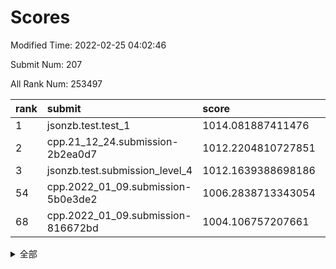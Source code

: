 # Scores

Modified Time: 2022-02-25 04:02:46

Submit Num: 207

All Rank Num: 253497

| rank |               submit               |       score        |       sigma        | pk_num |
| :--- | :--------------------------------- | :----------------- | :----------------- | :----- |
| 1    | jsonzb.test.test_1                 | 1014.081887411476  | 0.8360550722264682 | 4900   |
| 2    | cpp.21_12_24.submission-2b2ea0d7   | 1012.2204810727851 | 0.7957330612684119 | 4897   |
| 3    | jsonzb.test.submission_level_4     | 1012.1639388698186 | 0.8061204065161123 | 4896   |
| 54   | cpp.2022_01_09.submission-5b0e3de2 | 1006.2838713343054 | 0.7332221476380172 | 4903   |
| 68   | cpp.2022_01_09.submission-816672bd | 1004.106757207661  | 0.7110984896436532 | 4899   |


<details>
<summary>全部</summary>

| rank |                 submit                 |       score        |       sigma        | pk_num |
| :--- | :------------------------------------- | :----------------- | :----------------- | :----- |
| 1    | jsonzb.test.test_1                     | 1014.081887411476  | 0.8360550722264682 | 4900   |
| 2    | cpp.21_12_24.submission-2b2ea0d7       | 1012.2204810727851 | 0.7957330612684119 | 4897   |
| 3    | jsonzb.test.submission_level_4         | 1012.1639388698186 | 0.8061204065161123 | 4896   |
| 4    | gobigger.level_3.submission_level_3_0  | 1011.5764449304811 | 0.7595038796750477 | 4894   |
| 5    | gobigger.level_3.submission_level_3_20 | 1011.5362530285059 | 0.7537859493919062 | 4901   |
| 6    | gobigger.level_3.submission_level_3_30 | 1011.5346754375386 | 0.7653582299560592 | 4896   |
| 7    | gobigger.level_3.submission_level_3_11 | 1010.7014021003529 | 0.7554601069138449 | 4898   |
| 8    | gobigger.level_3.submission_level_3_15 | 1010.6772009679147 | 0.7506778955370906 | 4900   |
| 9    | gobigger.level_3.submission_level_3_9  | 1010.6637606781884 | 0.7592297062820702 | 4900   |
| 10   | gobigger.level_3.submission_level_3_40 | 1010.5861868469716 | 0.7617376687607509 | 4901   |
| 11   | gobigger.level_3.submission_level_3_29 | 1010.5720397881572 | 0.7431639590102269 | 4902   |
| 12   | gobigger.level_3.submission_level_3_45 | 1010.5035584938823 | 0.7895454379988798 | 4901   |
| 13   | gobigger.level_3.submission_level_3_3  | 1010.4656841980318 | 0.7744083080492744 | 4897   |
| 14   | gobigger.level_3.submission_level_3_12 | 1010.4516039422931 | 0.7591394828194296 | 4896   |
| 15   | gobigger.level_3.submission_level_3_21 | 1010.38114020624   | 0.7665196881061105 | 4898   |
| 16   | gobigger.level_3.submission_level_3_8  | 1010.3696098267449 | 0.7338512420371763 | 4903   |
| 17   | gobigger.level_3.submission_level_3_32 | 1010.3675903539278 | 0.7602178906923845 | 4897   |
| 18   | gobigger.level_3.submission_level_3_37 | 1010.2804848349786 | 0.7643771262653768 | 4895   |
| 19   | gobigger.level_3.submission_level_3_34 | 1010.2179618264576 | 0.7737446026662339 | 4899   |
| 20   | gobigger.level_3.submission_level_3_10 | 1010.1010605618445 | 0.7611249694815058 | 4901   |
| 21   | gobigger.level_3.submission_level_3_24 | 1010.0642118055363 | 0.7646851104548622 | 4901   |
| 22   | gobigger.level_3.submission_level_3_35 | 1010.0434137111654 | 0.7604888904026907 | 4898   |
| 23   | gobigger.level_3.submission_level_3_27 | 1009.977506636862  | 0.7585801744172185 | 4898   |
| 24   | gobigger.level_3.submission_level_3_26 | 1009.9634255821918 | 0.7640075520586832 | 4899   |
| 25   | gobigger.level_3.submission_level_3_4  | 1009.9614106730861 | 0.7331917577890401 | 4897   |
| 26   | gobigger.level_3.submission_level_3_2  | 1009.9570122111485 | 0.7469262343172118 | 4898   |
| 27   | gobigger.level_3.submission_level_3_14 | 1009.9466573564802 | 0.7691989025682403 | 4900   |
| 28   | gobigger.level_3.submission_level_3_7  | 1009.9365367323384 | 0.7538509487720033 | 4896   |
| 29   | gobigger.level_3.submission_level_3_41 | 1009.7790108011701 | 0.7418573852684107 | 4900   |
| 30   | gobigger.level_3.submission_level_3_1  | 1009.7724925178367 | 0.7635549991597379 | 4901   |
| 31   | gobigger.level_3.submission_level_3_39 | 1009.7602039400467 | 0.7433559556687307 | 4903   |
| 32   | gobigger.level_3.submission_level_3_49 | 1009.7519680513624 | 0.7742114427252718 | 4900   |
| 33   | gobigger.level_3.submission_level_3_46 | 1009.7150774906074 | 0.7378621332788394 | 4901   |
| 34   | gobigger.level_3.submission_level_3_28 | 1009.698622108516  | 0.755519266928151  | 4900   |
| 35   | gobigger.level_3.submission_level_3_33 | 1009.6369534038186 | 0.7566449721918467 | 4900   |
| 36   | gobigger.level_3.submission_level_3_13 | 1009.6322073494671 | 0.7459574081994224 | 4893   |
| 37   | gobigger.level_3.submission_level_3_17 | 1009.5913784650011 | 0.7359721934948289 | 4897   |
| 38   | gobigger.level_3.submission_level_3_43 | 1009.5745601763883 | 0.7454117700132902 | 4900   |
| 39   | gobigger.level_3.submission_level_3_5  | 1009.5333111873995 | 0.763710642394996  | 4899   |
| 40   | gobigger.level_3.submission_level_3_36 | 1009.4473658712208 | 0.7649176005022507 | 4899   |
| 41   | gobigger.level_3.submission_level_3_48 | 1009.4108176984513 | 0.7492263809730151 | 4898   |
| 42   | gobigger.level_3.submission_level_3_38 | 1009.3422090935849 | 0.7461507557316525 | 4904   |
| 43   | gobigger.level_3.submission_level_3_42 | 1009.33759673101   | 0.7361360129535347 | 4902   |
| 44   | gobigger.level_3.submission_level_3_22 | 1009.2086517861736 | 0.7544621248198248 | 4895   |
| 45   | gobigger.level_3.submission_level_3_44 | 1009.0724869402626 | 0.7638675019861197 | 4896   |
| 46   | gobigger.level_3.submission_level_3_16 | 1008.9465665943483 | 0.7680684566645413 | 4902   |
| 47   | gobigger.level_3.submission_level_3_47 | 1008.8793981989108 | 0.7585529605512363 | 4897   |
| 48   | gobigger.level_3.submission_level_3_23 | 1008.8346771629895 | 0.7265218808832741 | 4900   |
| 49   | gobigger.level_3.submission_level_3_19 | 1008.702114299229  | 0.7444832185435588 | 4899   |
| 50   | gobigger.level_3.submission_level_3_6  | 1008.5239671888228 | 0.7358921214146917 | 4898   |
| 51   | gobigger.level_3.submission_level_3_31 | 1008.4966759891682 | 0.7551875030794759 | 4896   |
| 52   | gobigger.level_3.submission_level_3_25 | 1008.3471278474995 | 0.7364501720601734 | 4898   |
| 53   | gobigger.level_3.submission_level_3_18 | 1007.4777068701343 | 0.7173175799117675 | 4896   |
| 54   | cpp.2022_01_09.submission-5b0e3de2     | 1006.2838713343054 | 0.7332221476380172 | 4903   |
| 55   | gobigger.level_1.submission_level_1_4  | 1004.7761034210079 | 0.7131548949889038 | 4899   |
| 56   | gobigger.level_1.submission_level_1_23 | 1004.7098843009259 | 0.7071087372919278 | 4901   |
| 57   | gobigger.level_1.submission_level_1_46 | 1004.5225981405093 | 0.7207844671799213 | 4901   |
| 58   | gobigger.level_1.submission_level_1_16 | 1004.4878112603795 | 0.7240265856130623 | 4898   |
| 59   | gobigger.level_1.submission_level_1_37 | 1004.3741912688944 | 0.7205335277585666 | 4896   |
| 60   | gobigger.level_1.submission_level_1_29 | 1004.3341149227141 | 0.7196807825894044 | 4894   |
| 61   | gobigger.level_1.submission_level_1_24 | 1004.3181579012264 | 0.7110849775918278 | 4900   |
| 62   | gobigger.level_1.submission_level_1_22 | 1004.3171376999284 | 0.7270482122685175 | 4898   |
| 63   | gobigger.level_1.submission_level_1_9  | 1004.2503231685433 | 0.7188746238167223 | 4901   |
| 64   | gobigger.level_1.submission_level_1_1  | 1004.205952114933  | 0.7180289573428991 | 4895   |
| 65   | gobigger.level_1.submission_level_1_27 | 1004.1548738979724 | 0.7157191997100324 | 4900   |
| 66   | gobigger.level_1.submission_level_1_39 | 1004.154588003736  | 0.7212579266472963 | 4900   |
| 67   | gobigger.level_1.submission_level_1_2  | 1004.1515543269747 | 0.7024533185240003 | 4905   |
| 68   | cpp.2022_01_09.submission-816672bd     | 1004.106757207661  | 0.7110984896436532 | 4899   |
| 69   | gobigger.level_1.submission_level_1_6  | 1004.070845667929  | 0.7212854241278179 | 4902   |
| 70   | gobigger.level_1.submission_level_1_18 | 1004.0493824479322 | 0.737576615224053  | 4900   |
| 71   | gobigger.level_1.submission_level_1_32 | 1003.9855663221299 | 0.7157232004250224 | 4899   |
| 72   | gobigger.level_1.submission_level_1_13 | 1003.8811895614771 | 0.7301075719473973 | 4902   |
| 73   | gobigger.level_1.submission_level_1_30 | 1003.7880123396534 | 0.7255850857616348 | 4896   |
| 74   | gobigger.level_1.submission_level_1_31 | 1003.7079176280096 | 0.719880590838433  | 4898   |
| 75   | gobigger.level_1.submission_level_1_0  | 1003.6940036908275 | 0.7136162172673115 | 4896   |
| 76   | gobigger.level_1.submission_level_1_3  | 1003.5224143942247 | 0.7058676246915224 | 4894   |
| 77   | gobigger.level_1.submission_level_1_45 | 1003.5005017108807 | 0.721937836766151  | 4901   |
| 78   | gobigger.level_1.submission_level_1_34 | 1003.4968006293119 | 0.7212884899475374 | 4900   |
| 79   | gobigger.level_1.submission_level_1_10 | 1003.4485102252665 | 0.7252810698184848 | 4896   |
| 80   | gobigger.level_1.submission_level_1_14 | 1003.3822327922276 | 0.7211058290189953 | 4902   |
| 81   | gobigger.level_1.submission_level_1_36 | 1003.3647381035973 | 0.725951823452699  | 4894   |
| 82   | gobigger.level_1.submission_level_1_25 | 1003.3231961516454 | 0.7131190963326377 | 4896   |
| 83   | gobigger.level_1.submission_level_1_12 | 1003.3220423901685 | 0.7092579261156118 | 4898   |
| 84   | gobigger.level_1.submission_level_1_35 | 1003.194716078772  | 0.7215046736883217 | 4895   |
| 85   | gobigger.level_1.submission_level_1_42 | 1003.1229309934882 | 0.7234384195539563 | 4900   |
| 86   | gobigger.level_1.submission_level_1_40 | 1003.115684975623  | 0.7021842920378668 | 4899   |
| 87   | gobigger.level_1.submission_level_1_49 | 1003.0923375904418 | 0.7191291594875485 | 4907   |
| 88   | gobigger.level_1.submission_level_1_38 | 1003.0820893277319 | 0.706972665958849  | 4893   |
| 89   | gobigger.level_1.submission_level_1_41 | 1003.074159002072  | 0.7163416608496244 | 4894   |
| 90   | gobigger.level_1.submission_level_1_15 | 1003.0525642370206 | 0.7107576484950257 | 4896   |
| 91   | gobigger.level_1.submission_level_1_17 | 1003.052057381554  | 0.7274093001606979 | 4906   |
| 92   | gobigger.level_1.submission_level_1_44 | 1003.038603509633  | 0.713284116269685  | 4890   |
| 93   | gobigger.level_1.submission_level_1_11 | 1003.0132105228859 | 0.7097452644333996 | 4899   |
| 94   | gobigger.level_1.submission_level_1_7  | 1002.95939106492   | 0.7134059720946937 | 4902   |
| 95   | gobigger.level_1.submission_level_1_28 | 1002.9542873079565 | 0.7086546212862089 | 4898   |
| 96   | gobigger.level_1.submission_level_1_20 | 1002.9327101736366 | 0.7069215059448848 | 4902   |
| 97   | gobigger.level_1.submission_level_1_48 | 1002.9228161538648 | 0.7244719551271354 | 4901   |
| 98   | gobigger.level_1.submission_level_1_26 | 1002.7734857273593 | 0.7228169888191517 | 4898   |
| 99   | gobigger.level_1.submission_level_1_8  | 1002.7324035822065 | 0.7277942782313854 | 4897   |
| 100  | gobigger.level_1.submission_level_1_47 | 1002.719035060841  | 0.7161882086736464 | 4901   |
| 101  | gobigger.level_1.submission_level_1_5  | 1002.6893897660137 | 0.7079719397747748 | 4889   |
| 102  | gobigger.level_1.submission_level_1_21 | 1002.2502848339341 | 0.7157312813078905 | 4904   |
| 103  | gobigger.level_1.submission_level_1_33 | 1002.122871381678  | 0.7154422784635204 | 4895   |
| 104  | gobigger.level_1.submission_level_1_43 | 1001.9972526422689 | 0.7209534936600759 | 4898   |
| 105  | gobigger.level_1.submission_level_1_19 | 1001.627897282863  | 0.7036424595096203 | 4897   |
| 106  | gobigger.random.submission_random_47   | 997.6412827282159  | 0.7069378980701202 | 4900   |
| 107  | gobigger.random.submission_random_32   | 997.1965452074703  | 0.7124762550945221 | 4903   |
| 108  | gobigger.random.submission_random_1    | 997.0381155202435  | 0.7019962608069018 | 4899   |
| 109  | gobigger.random.submission_random_26   | 996.9110130122175  | 0.7014528601342352 | 4897   |
| 110  | gobigger.random.submission_random_39   | 996.8992066495744  | 0.7099415664311932 | 4900   |
| 111  | gobigger.random.submission_random_3    | 996.8622549008049  | 0.7168921184404399 | 4899   |
| 112  | gobigger.random.submission_random_37   | 996.8399766114453  | 0.7043161643604418 | 4898   |
| 113  | gobigger.random.submission_random_42   | 996.7491838764423  | 0.7149767005984737 | 4894   |
| 114  | gobigger.random.submission_random_20   | 996.6796323440229  | 0.7145986165143204 | 4892   |
| 115  | gobigger.random.submission_random_41   | 996.6644971094867  | 0.7000731740436217 | 4900   |
| 116  | gobigger.random.submission_random_25   | 996.6410866278645  | 0.7071868722799701 | 4894   |
| 117  | gobigger.random.submission_random_14   | 996.4902034785338  | 0.6944630222888966 | 4902   |
| 118  | gobigger.random.submission_random_44   | 996.4875590205274  | 0.7018239009021712 | 4902   |
| 119  | gobigger.random.submission_random_21   | 996.4511533708677  | 0.7027506962733768 | 4897   |
| 120  | gobigger.random.submission_random_24   | 996.3644775643703  | 0.7001043221228409 | 4898   |
| 121  | gobigger.random.submission_random_5    | 996.3389058741354  | 0.707723921909544  | 4902   |
| 122  | gobigger.random.submission_random_2    | 996.268732362122   | 0.7076974721707118 | 4896   |
| 123  | gobigger.random.submission_random_15   | 996.1749731822341  | 0.6993121038714012 | 4896   |
| 124  | gobigger.random.submission_random_18   | 996.1461259136178  | 0.7138868341495889 | 4901   |
| 125  | gobigger.random.submission_random_30   | 996.1402922679855  | 0.7085368925234441 | 4900   |
| 126  | gobigger.random.submission_random_45   | 996.1377679530668  | 0.7087773331629866 | 4899   |
| 127  | gobigger.random.submission_random_49   | 996.1162087457626  | 0.7096599434669811 | 4896   |
| 128  | gobigger.random.submission_random_35   | 996.0859689823559  | 0.7172809527169499 | 4897   |
| 129  | gobigger.random.submission_random_43   | 996.03338304666    | 0.7087029139053795 | 4898   |
| 130  | gobigger.random.submission_random_22   | 996.024485784198   | 0.7124393736888966 | 4900   |
| 131  | gobigger.random.submission_random_7    | 995.9095130443222  | 0.7177712300874245 | 4900   |
| 132  | gobigger.random.submission_random_19   | 995.8266645149159  | 0.7148626001912001 | 4896   |
| 133  | gobigger.random.submission_random_6    | 995.7570199248875  | 0.7145111877074276 | 4898   |
| 134  | gobigger.random.submission_random_34   | 995.6847348184189  | 0.7176018175187169 | 4897   |
| 135  | gobigger.random.submission_random_48   | 995.6804431980389  | 0.7105208590121141 | 4898   |
| 136  | gobigger.random.submission_random_17   | 995.6730172721843  | 0.7053581902367776 | 4904   |
| 137  | gobigger.random.submission_random_0    | 995.5390056277473  | 0.7214566852264988 | 4897   |
| 138  | gobigger.random.submission_random_8    | 995.5332377537101  | 0.7291494087931751 | 4896   |
| 139  | gobigger.random.submission_random_33   | 995.5202194440849  | 0.7185798633572059 | 4898   |
| 140  | gobigger.random.submission_random_9    | 995.5198564758165  | 0.7029774584108632 | 4894   |
| 141  | gobigger.random.submission_random_16   | 995.4995212174465  | 0.7095807639582239 | 4897   |
| 142  | gobigger.random.submission_random_23   | 995.4992941773845  | 0.7264032356204956 | 4901   |
| 143  | gobigger.random.submission_random_11   | 995.4193867037749  | 0.7028379627180652 | 4897   |
| 144  | gobigger.random.submission_random_40   | 995.3938533591468  | 0.706764071041003  | 4901   |
| 145  | gobigger.random.submission_random_36   | 995.2072925163984  | 0.7252231365847677 | 4901   |
| 146  | gobigger.random.submission_random_38   | 995.1965682344317  | 0.7168752343097218 | 4901   |
| 147  | gobigger.random.submission_random_13   | 995.1582811998879  | 0.7098913684195354 | 4901   |
| 148  | gobigger.random.submission_random_10   | 995.1304574579718  | 0.7195163676922345 | 4898   |
| 149  | gobigger.random.submission_random_28   | 995.1297731413015  | 0.706540860911126  | 4895   |
| 150  | gobigger.random.submission_random_12   | 995.110856942457   | 0.7151344068164218 | 4898   |
| 151  | gobigger.random.submission_random_4    | 995.0011183324066  | 0.7122901905948889 | 4894   |
| 152  | gobigger.random.submission_random_29   | 994.9213250101902  | 0.7107063601573534 | 4902   |
| 153  | gobigger.random.submission_random_27   | 994.7390351437767  | 0.731165220932093  | 4894   |
| 154  | gobigger.random.submission_random_46   | 994.3646822877589  | 0.7018218628916096 | 4895   |
| 155  | gobigger.level_2.submission_level_2_1  | 994.1833624646749  | 0.7252237710436743 | 4903   |
| 156  | gobigger.random.submission_random_31   | 994.1327777287877  | 0.7214569375592167 | 4893   |
| 157  | gobigger.level_2.submission_level_2_48 | 993.7186718207454  | 0.7255765488544211 | 4900   |
| 158  | gobigger.level_2.submission_level_2_18 | 993.6515270220393  | 0.7327644078585682 | 4904   |
| 159  | gobigger.level_2.submission_level_2_23 | 993.5159644943228  | 0.7465973538466621 | 4902   |
| 160  | gobigger.level_2.submission_level_2_49 | 993.2186094670529  | 0.7440118401890268 | 4895   |
| 161  | gobigger.level_2.submission_level_2_7  | 993.1570263420805  | 0.7336422387567367 | 4899   |
| 162  | gobigger.level_2.submission_level_2_47 | 992.9336716078556  | 0.7465864300336871 | 4904   |
| 163  | gobigger.level_2.submission_level_2_16 | 992.9072013821701  | 0.7397441905662172 | 4902   |
| 164  | gobigger.level_2.submission_level_2_4  | 992.9052843493055  | 0.7343935572060003 | 4894   |
| 165  | gobigger.level_2.submission_level_2_45 | 992.8719957888567  | 0.7475372908588369 | 4897   |
| 166  | gobigger.level_2.submission_level_2_0  | 992.8320513852534  | 0.7407327038076381 | 4895   |
| 167  | gobigger.level_2.submission_level_2_22 | 992.8055782360914  | 0.744210696016865  | 4897   |
| 168  | gobigger.level_2.submission_level_2_24 | 992.800315706384   | 0.7410167409903978 | 4898   |
| 169  | gobigger.level_2.submission_level_2_20 | 992.6694860643305  | 0.7414809881017138 | 4898   |
| 170  | gobigger.level_2.submission_level_2_6  | 992.666574217341   | 0.747848547397232  | 4897   |
| 171  | gobigger.level_2.submission_level_2_3  | 992.6579299401475  | 0.7372928043224874 | 4897   |
| 172  | gobigger.level_2.submission_level_2_9  | 992.5931249286136  | 0.7270359212986777 | 4892   |
| 173  | gobigger.level_2.submission_level_2_27 | 992.4960192130793  | 0.741954067832542  | 4901   |
| 174  | gobigger.level_2.submission_level_2_2  | 992.4864148086037  | 0.7382796917638628 | 4900   |
| 175  | gobigger.level_2.submission_level_2_40 | 992.4356571910432  | 0.7295744762199995 | 4901   |
| 176  | gobigger.level_2.submission_level_2_44 | 992.3452075950345  | 0.7307562873252632 | 4896   |
| 177  | gobigger.level_2.submission_level_2_37 | 992.2938492064822  | 0.7385429256070907 | 4903   |
| 178  | gobigger.level_2.submission_level_2_5  | 992.2529385622325  | 0.7417736554694732 | 4897   |
| 179  | gobigger.level_2.submission_level_2_36 | 992.1159229546931  | 0.750055924988546  | 4902   |
| 180  | gobigger.level_2.submission_level_2_39 | 992.1088552700452  | 0.7431362251626684 | 4896   |
| 181  | gobigger.level_2.submission_level_2_25 | 992.1082901094844  | 0.7666111686895664 | 4900   |
| 182  | gobigger.level_2.submission_level_2_12 | 992.0959088848944  | 0.7454438016130885 | 4899   |
| 183  | gobigger.level_2.submission_level_2_28 | 991.9657306039991  | 0.7406403809021835 | 4897   |
| 184  | gobigger.level_2.submission_level_2_34 | 991.8624731821772  | 0.7492610962724249 | 4904   |
| 185  | gobigger.level_2.submission_level_2_26 | 991.8530861604488  | 0.7525081408898524 | 4898   |
| 186  | gobigger.level_2.submission_level_2_31 | 991.8397009097034  | 0.7343628820823058 | 4897   |
| 187  | gobigger.level_2.submission_level_2_8  | 991.8190178779884  | 0.7628959308920843 | 4897   |
| 188  | gobigger.level_2.submission_level_2_43 | 991.8161548435141  | 0.7513319308885691 | 4897   |
| 189  | gobigger.level_2.submission_level_2_29 | 991.7885178923243  | 0.7573623347034646 | 4899   |
| 190  | gobigger.level_2.submission_level_2_11 | 991.7620199958969  | 0.7612144532889985 | 4901   |
| 191  | gobigger.level_2.submission_level_2_42 | 991.753266224901   | 0.7611679130781008 | 4900   |
| 192  | gobigger.level_2.submission_level_2_46 | 991.5923546689835  | 0.7477631977671731 | 4902   |
| 193  | gobigger.level_2.submission_level_2_38 | 991.528355738655   | 0.7648065575560717 | 4901   |
| 194  | gobigger.level_2.submission_level_2_10 | 991.3539019030568  | 0.7735594772557384 | 4895   |
| 195  | gobigger.level_2.submission_level_2_32 | 991.2187549316027  | 0.7678767203357222 | 4896   |
| 196  | gobigger.level_2.submission_level_2_41 | 991.1885481637535  | 0.7408343454018713 | 4897   |
| 197  | gobigger.level_2.submission_level_2_13 | 991.0834483102961  | 0.7491389603997163 | 4897   |
| 198  | gobigger.level_2.submission_level_2_21 | 991.0484707203298  | 0.7422093112682144 | 4898   |
| 199  | gobigger.level_2.submission_level_2_35 | 991.0312961734064  | 0.7655646320715064 | 4898   |
| 200  | gobigger.level_2.submission_level_2_14 | 990.9791316925098  | 0.751986866703144  | 4901   |
| 201  | gobigger.level_2.submission_level_2_19 | 990.6988752214695  | 0.7560609872783934 | 4897   |
| 202  | gobigger.level_2.submission_level_2_15 | 990.6747192441042  | 0.7651069565509274 | 4897   |
| 203  | gobigger.level_2.submission_level_2_17 | 990.5023401030045  | 0.7604649791109457 | 4896   |
| 204  | gobigger.level_2.submission_level_2_30 | 989.8885414621601  | 0.7697411426745518 | 4902   |
| 205  | gobigger.level_2.submission_level_2_33 | 989.4419427644768  | 0.7879849008739108 | 4896   |
| 206  | gobigger.none.submission_none_1        | 976.9305810002559  | 1.4252516463983043 | 4895   |
| 207  | gobigger.none.submission_none_0        | 975.5298804867717  | 1.5334575029163975 | 4900   |

</details>